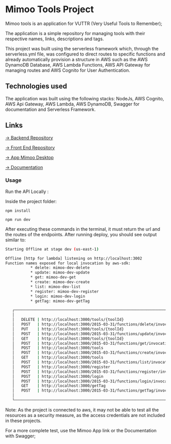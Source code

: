# Mimoo Tools Project

Mimoo tools is an application for VUTTR (Very Useful Tools to Remember);

The application is a simple repository for managing tools with their respective names, links, descriptions and tags.

This project was built using the serverless framework which, through the serverless.yml file, was configured to direct routes to specific functions and already automatically provision a structure in AWS such as the AWS DynamoDB Database, AWS Lambda Functions, AWS API Gateway for managing routes and AWS Cognito for User Authentication.



## Technologies used

The application was built using the following stacks:
NodeJs, AWS Cognito, AWS Api Gateway, AWS Lambda, AWS DynamoDB, Swagger for documentation and Serverless Framework.

## Links 

[-> Backend Repository](https://github.com/smarticogit/mimoo)

[-> Front End Repository](https://github.com/smarticogit/mimoo-front)

[-> App Mimoo Desktop](https://smarticogit.github.io/mimoo-front/)

[-> Documentation](https://qfdzv16do0.execute-api.us-east-1.amazonaws.com/dev/swagger)

### Usage

Run the API Locally :

Inside the project folder:

```
npm install
```

```
npm run dev
```
After executing these commands in the terminal, it must return the url and the routes of the endpoints.
After running deploy, you should see output similar to:

```bash
Starting Offline at stage dev (us-east-1)

Offline [http for lambda] listening on http://localhost:3002
Function names exposed for local invocation by aws-sdk:
           * delete: mimoo-dev-delete
           * update: mimoo-dev-update
           * get: mimoo-dev-get
           * create: mimoo-dev-create
           * list: mimoo-dev-list
           * register: mimoo-dev-register
           * login: mimoo-dev-login
           * getTag: mimoo-dev-getTag

   ┌──────────────────────────────────────────────────────────────────────────────┐
   │                                                                              │
   │   DELETE | http://localhost:3000/tools/{toolId}                              │
   │   POST   | http://localhost:3000/2015-03-31/functions/delete/invocations     │
   │   PUT    | http://localhost:3000/tools/{toolId}                              │
   │   POST   | http://localhost:3000/2015-03-31/functions/update/invocations     │
   │   GET    | http://localhost:3000/tools/{toolId}                              │
   │   POST   | http://localhost:3000/2015-03-31/functions/get/invocations        │
   │   POST   | http://localhost:3000/tools                                       │
   │   POST   | http://localhost:3000/2015-03-31/functions/create/invocations     │
   │   GET    | http://localhost:3000/tools                                       │
   │   POST   | http://localhost:3000/2015-03-31/functions/list/invocations       │
   │   POST   | http://localhost:3000/register                                    │
   │   POST   | http://localhost:3000/2015-03-31/functions/register/invocations   │
   │   POST   | http://localhost:3000/login                                       │
   │   POST   | http://localhost:3000/2015-03-31/functions/login/invocations      │
   │   GET    | http://localhost:3000/getTag                                      │
   │   POST   | http://localhost:3000/2015-03-31/functions/getTag/invocations     │
   │                                                                              │
   └──────────────────────────────────────────────────────────────────────────────┘
```

Note: As the project is connected to aws, it may not be able to test all the resources as a security measure, as the access credentials are not included in these projects.

For a more complete test, use the Mimoo App link or the Documentation with Swagger;